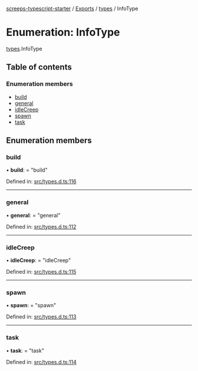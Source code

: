 [screeps-typescript-starter](../README.md) / [Exports](../modules.md) / [types](../modules/types.md) / InfoType

# Enumeration: InfoType

[types](../modules/types.md).InfoType

## Table of contents

### Enumeration members

- [build](types.infotype.md#build)
- [general](types.infotype.md#general)
- [idleCreep](types.infotype.md#idlecreep)
- [spawn](types.infotype.md#spawn)
- [task](types.infotype.md#task)

## Enumeration members

### build

• **build**: = "build"

Defined in: [src/types.d.ts:116](https://github.com/Baelyk/screeps/blob/9bfed96/src/types.d.ts#L116)

___

### general

• **general**: = "general"

Defined in: [src/types.d.ts:112](https://github.com/Baelyk/screeps/blob/9bfed96/src/types.d.ts#L112)

___

### idleCreep

• **idleCreep**: = "idleCreep"

Defined in: [src/types.d.ts:115](https://github.com/Baelyk/screeps/blob/9bfed96/src/types.d.ts#L115)

___

### spawn

• **spawn**: = "spawn"

Defined in: [src/types.d.ts:113](https://github.com/Baelyk/screeps/blob/9bfed96/src/types.d.ts#L113)

___

### task

• **task**: = "task"

Defined in: [src/types.d.ts:114](https://github.com/Baelyk/screeps/blob/9bfed96/src/types.d.ts#L114)
